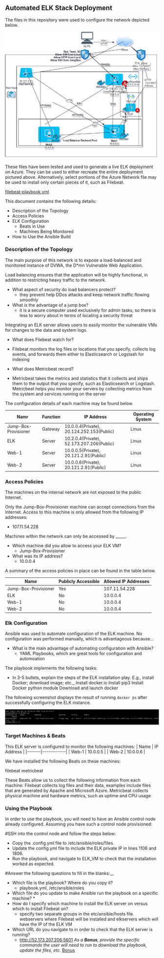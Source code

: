 ## Automated ELK Stack Deployment

The files in this repository were used to configure the network depicted below.

![Azure Network](https://github.com/michaelluxeder/Project1-Homework-13/blob/d44b0debf08beffdbad4533ae3b3160eca313a89/Diagrams/Azure%20Network.drawio.png)

These files have been tested and used to generate a live ELK deployment on Azure. They can be used to either recreate the entire deployment pictured above. Alternatively, select portions of the Azure Network file may be used to install only certain pieces of it, such as Filebeat.

[filebeat-playbook.yml](https://github.com/michaelluxeder/Project1-Homework-13/blob/db5c9497802412d87090bfe37e168feee0854c43/Ansible/filebeat-playbook.yml)

This document contains the following details:
- Description of the Topology
- Access Policies
- ELK Configuration
  - Beats in Use
  - Machines Being Monitored
- How to Use the Ansible Build


### Description of the Topology

The main purpose of this network is to expose a load-balanced and monitored instance of DVWA, the D*mn Vulnerable Web Application.

Load balancing ensures that the application will be highly functional, in addition to restricting heavy traffic to the network.
+ What aspect of security do load balancers protect? 
  * they prevent help DDos attacks and keep network traffic flowing smoothly
+ What is the advantage of a jump box?
  * it is a secure computer used exclusively for admin tasks, so there is less to worry about in terms of locating a security threat

Integrating an ELK server allows users to easily monitor the vulnerable VMs for changes to the data and system logs.
+ What does Filebeat watch for?
 * Filebeat monitors the log files or locations that you specify, collects log events, and forwards them either to Elasticsearch or Logstash for indexing
+ What does Metricbeat record?
 *  Metricbeat takes the metrics and statistics that it collects and ships them to the output that you specify, such as Elasticsearch or Logstash. Metricbeat helps you monitor your servers by collecting metrics from the system and services running on the server

The configuration details of each machine may be found below.

| Namr | Function | IP Address | Operating System |
|----------|---------|-------------------------------------------|-------|
| Jump-Box-Provisioner | Gateway | 10.0.0.4(Private), 20.124.252.153(Public) | Linux |
| ELK      | Server  | 10.2.0.4(Private), 52.173.207.206(Public) | Linux |
| Web-1    | Server  | 10.0.0.5(Private), 20.121.2.91(Public)    | Linux |
| Web-2    | Server  | 10.0.0.6(Private), 20.121.2.91(Public)    | Linux |

### Access Policies

The machines on the internal network are not exposed to the public Internet. 

Only the Jump-Box-Provisioner machine can accept connections from the Internet. Access to this machine is only allowed from the following IP addresses:
+ 107.11.54.228

Machines within the network can only be accessed by _____.
+ Which machine did you allow to access your ELK VM? 
  * Jump-Box-Provisioner
+ What was its IP address? 
  - 10.0.0.4

A summary of the access policies in place can be found in the table below.

| Name                 | Publicly Accessible | Allowed IP Addresses |
|----------------------|---------------------|----------------------|
| Jump-Box-Provisioner | Yes                 | 107.11.54.228        |
| ELK                  | No                  | 10.0.0.4             |
| Web-1                | No                  | 10.0.0.4             |
| Web-2                | No                  | 10.0.0.4             |

### Elk Configuration

Ansible was used to automate configuration of the ELK machine. No configuration was performed manually, which is advantageous because...
+ What is the main advantage of automating configuration with Ansible?
  + YAML Playbooks, which are great tools for configuration and automoation 

The playbook implements the following tasks:
+ In 3-5 bullets, explain the steps of the ELK installation play. E.g., install Docker; download image; etc._
Install docker.io
Install pip3
Install Docker python module
Download and launch docker

The following screenshot displays the result of running `docker ps` after successfully configuring the ELK instance. 


![docker ps](https://github.com/michaelluxeder/Project1-Homework-13/blob/fb0bf611773223363badfd75b754022adee91af0/Diagrams/Screenshot%202021-12-11%20193702.png)

### Target Machines & Beats
This ELK server is configured to monitor the following machines:
| Name  | IP Address |
|-------|------------|
| Web-1 | 10.0.0.5   |
| Web-2 | 10.0.0.6   |

We have installed the following Beats on these machines:

filebeat
metricbeat

These Beats allow us to collect the following information from each machine:
Filebeat collects log files and their data, examples include files that are generated by Apache and Microsoft Azure.
Metricbeat collects physical machine and hardware metrics, such as uptime and CPU usage

### Using the Playbook
In order to use the playbook, you will need to have an Ansible control node already configured. Assuming you have such a control node provisioned: 

#SSH into the control node and follow the steps below:
- Copy the .config.yml file to /etc/ansible/roles/files.
- Update the config.yml file to include the ELK private IP in lines 1106 and 1806.
- Run the playbook, and navigate to ELK_VM to check that the installation worked as expected.

#Answer the following questions to fill in the blanks:__
+ Which file is the playbook? Where do you copy it?
  * playbook.yml, /etc/ansible/roles
+ Which file do you update to make Ansible run the playbook on a specific machine? 
  *
+ How do I specify which machine to install the ELK server on versus which to install Filebeat on? 
  * specify two separate groups in the etc/ansible/hosts file. webservers where Filebeat will be installed and elkservers which will have the IP of the ELK VM
+ Which URL do you navigate to in order to check that the ELK server is running?
  * http://52.173.207.206:5601 
_As a **Bonus**, provide the specific commands the user will need to run to download the playbook, update the files, etc._
[Bonus](https://github.com/michaelluxeder/Project1-Homework-13/blob/373792fedd6087d28b86263d99f2c1e382aee7f0/Ansible/Bonus%20playbook.txt)
